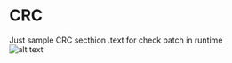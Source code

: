 # CRC
Just sample CRC secthion .text for check patch in runtime  
![alt text](https://github.com/LazyAhora/CRC/blob/main/Detect%20patch.png)  

